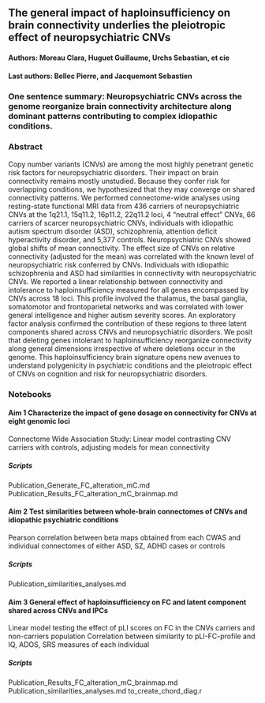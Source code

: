 ## The general impact of haploinsufficiency on brain connectivity underlies the pleiotropic effect of neuropsychiatric CNVs

#### Authors: Moreau Clara, Huguet Guillaume, Urchs Sebastian, et cie
#### Last authors: Bellec Pierre, and Jacquemont Sebastien 

### One sentence summary: Neuropsychiatric CNVs across the genome reorganize brain connectivity architecture along dominant patterns contributing to complex idiopathic conditions.

### Abstract
Copy number variants (CNVs) are among the most highly penetrant genetic risk factors for neuropsychiatric disorders. Their impact on brain connectivity remains mostly unstudied. Because they confer risk for overlapping conditions, we hypothesized that they may converge on shared connectivity patterns.
We performed connectome-wide analyses using resting-state functional MRI data from 436 carriers of neuropsychiatric CNVs at the 1q21.1, 15q11.2, 16p11.2, 22q11.2 loci, 4 “neutral effect” CNVs, 66 carriers of scarcer neuropsychiatric CNVs, individuals with idiopathic autism spectrum disorder (ASD), schizophrenia, attention deficit hyperactivity disorder, and 5,377 controls.
Neuropsychiatric CNVs showed global shifts of mean connectivity. The effect size of CNVs on relative connectivity (adjusted for the mean) was correlated with the known level of neuropsychiatric risk conferred by CNVs. Individuals with idiopathic schizophrenia and ASD had similarities in connectivity with neuropsychiatric CNVs. We reported a linear relationship between connectivity and intolerance to haploinsufficiency measured for all genes encompassed by CNVs across 18 loci. This profile involved the thalamus, the basal ganglia, somatomotor and frontoparietal networks and was correlated with lower general intelligence and higher autism severity scores. An exploratory factor analysis confirmed the contribution of these regions to three latent components shared across CNVs and neuropsychiatric disorders.
We posit that deleting genes intolerant to haploinsufficiency reorganize connectivity along general dimensions irrespective of where deletions occur in the genome. This haploinsufficiency brain signature opens new avenues to understand polygenicity in psychiatric conditions and the pleiotropic effect of CNVs on cognition and risk for neuropsychiatric disorders.

### Notebooks

#### Aim 1 Characterize the impact of gene dosage on connectivity for CNVs at eight genomic loci

Connectome Wide Association Study: Linear model contrasting CNV carriers with controls, adjusting models for mean connectivity
##### Scripts
Publication_Generate_FC_alteration_mC.md
Publication_Results_FC_alteration_mC_brainmap.md

#### Aim 2 Test similarities between whole-brain connectomes of CNVs and idiopathic psychiatric conditions
Pearson correlation between beta maps obtained from each CWAS and individual connectomes of either ASD, SZ, ADHD cases or controls 
##### Scripts
Publication_similarities_analyses.md

#### Aim 3 General effect of haploinsufficiency on FC and latent component shared across CNVs and IPCs
Linear model testing the effect of pLI scores on FC in the CNVs carriers and non-carriers population
Correlation between similarity to pLI-FC-profile and IQ, ADOS, SRS measures of each individual
##### Scripts
Publication_Results_FC_alteration_mC_brainmap.md
Publication_similarities_analyses.md
to_create_chord_diag.r
